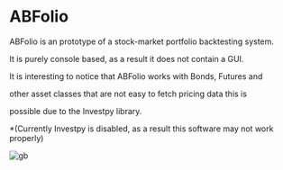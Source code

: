 # ABFolio

ABFolio is an prototype of a stock-market portfolio backtesting system.

It is purely console based, as a result it does not contain a GUI.

It is interesting to notice that ABFolio works with Bonds, Futures and 

other asset classes that are not easy to fetch pricing data this is 

possible due to the Investpy library.

*(Currently Investpy is disabled, as a result this software may not work properly)

![gb](https://user-images.githubusercontent.com/63557494/213348617-1135e25a-317a-4961-b397-298dc019ba6a.jpg)
